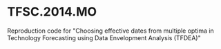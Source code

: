 # TFSC.2014.MO
Reproduction code for "Choosing effective dates from multiple optima in Technology Forecasting using Data Envelopment Analysis (TFDEA)"
